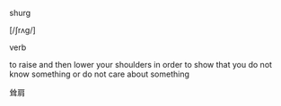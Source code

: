 shurg

[/ʃrʌɡ/]

verb

to raise and then lower your shoulders in order to show that you do not know something or do not care about something

耸肩